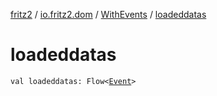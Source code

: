 [fritz2](../../index.md) / [io.fritz2.dom](../index.md) / [WithEvents](index.md) / [loadeddatas](./loadeddatas.md)

# loadeddatas

`val loadeddatas: Flow<`[`Event`](https://kotlinlang.org/api/latest/jvm/stdlib/org.w3c.dom.events/-event/index.html)`>`